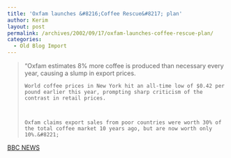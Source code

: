 ```yaml
---
title: 'Oxfam launches &#8216;Coffee Rescue&#8217; plan'
author: Kerim
layout: post
permalink: /archives/2002/09/17/oxfam-launches-coffee-rescue-plan/
categories:
  - Old Blog Import
---
```


>   &#8220;Oxfam estimates 8% more coffee is produced than necessary every year, causing a slump in export prices. 
>   
>   
>     World coffee prices in New York hit an all-time low of $0.42 per pound earlier this year, prompting sharp criticism of the contrast in retail prices.
>   
>   
>   
>     Oxfam claims export sales from poor countries were worth 30% of the total coffee market 10 years ago, but are now worth only 10%.&#8221;
>   


<a href="http://news.bbc.co.uk/2/hi/business/2264727.stm" onclick="_gaq.push(['_trackEvent', 'outbound-article', 'http://news.bbc.co.uk/2/hi/business/2264727.stm', 'BBC NEWS']);" >BBC NEWS</a>

